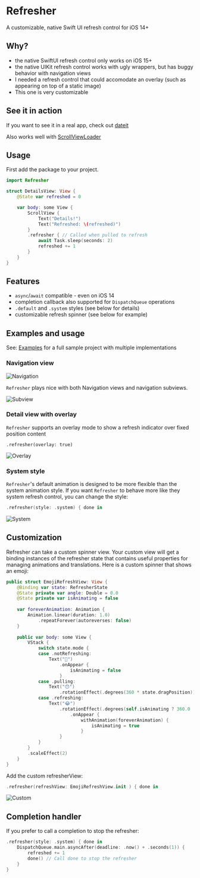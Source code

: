 # Refresher

A customizable, native Swift UI refresh control for iOS 14+

## Why?

- the native SwiftUI refresh control only works on iOS 15+
- the native UIKit refresh control works with ugly wrappers, but has buggy behavior with navigation views
- I needed a refresh control that could accomodate an overlay (such as appearing on top of a static image)
- This one is very customizable

## See it in action
If you want to see it in a real app, check out [dateit](https://apps.apple.com/us/app/dateit/id1610780514)

Also works well with [ScrollViewLoader](https://github.com/gh123man/ScrollViewLoader)

## Usage 
First add the package to your project. 

```swift
import Refresher 

struct DetailsView: View {
    @State var refreshed = 0

    var body: some View {
        ScrollView {
            Text("Details!")
            Text("Refreshed: \(refreshed)")
        }
        .refresher { // Called when pulled to refresh
            await Task.sleep(seconds: 2)
            refreshed += 1
        }
    }
}
```

## Features
 - `async`/`await` compatible - even on iOS 14
 - completion callback also supported for `DispatchQueue` operations
 - `.default` and `.system` styles (see below for details)
 - customizable refresh spinner (see below for example)


## Examples and usage

See: [Examples](/Examples/) for a full sample project with multiple implementations

### Navigation view

![Navigation](/images/1.gif)

`Refresher` plays nice with both Navigation views and navigation subviews. 

![Subview](/images/3.gif)

### Detail view with overlay

`Refresher` supports an overlay mode to show a refresh indicator over fixed position content

`.refresher(overlay: true)`

![Overlay](/images/2.gif)

### System style
`Refresher`'s default animation is designed to be more flexible than the system animation style. If you want `Refresher` to behave more like they system refresh control, you can change the style:

```swift
.refresher(style: .system) { done in
```

![System](/images/5.gif)

## Customization

Refresher can take a custom spinner view. Your custom view will get a binding instances of the refresher state that contains useful properties for managing animations and translations. Here is a custom spinner that shows an emoji:

```swift
public struct EmojiRefreshView: View {
    @Binding var state: RefresherState
    @State private var angle: Double = 0.0
    @State private var isAnimating = false
    
    var foreverAnimation: Animation {
        Animation.linear(duration: 1.0)
            .repeatForever(autoreverses: false)
    }
    
    public var body: some View {
        VStack {
            switch state.mode {
            case .notRefreshing:
                Text("🤪")
                    .onAppear {
                        isAnimating = false
                    }
            case .pulling:
                Text("😯")
                    .rotationEffect(.degrees(360 * state.dragPosition))
            case .refreshing:
                Text("😂")
                    .rotationEffect(.degrees(self.isAnimating ? 360.0 : 0.0))
                        .onAppear {
                            withAnimation(foreverAnimation) {
                                isAnimating = true
                            }
                    }
            }
        }
        .scaleEffect(2)
    }
}
```

Add the custom refresherView:
```swift
.refresher(refreshView: EmojiRefreshView.init ) { done in
```

![Custom](/images/4.gif)

## Completion handler

If you prefer to call a completion to stop the refresher: 
```swift 
.refresher(style: .system) { done in
    DispatchQueue.main.asyncAfter(deadline: .now() + .seconds(1)) {
        refreshed += 1
        done() // Call done to stop the refresher
    }
}
```
